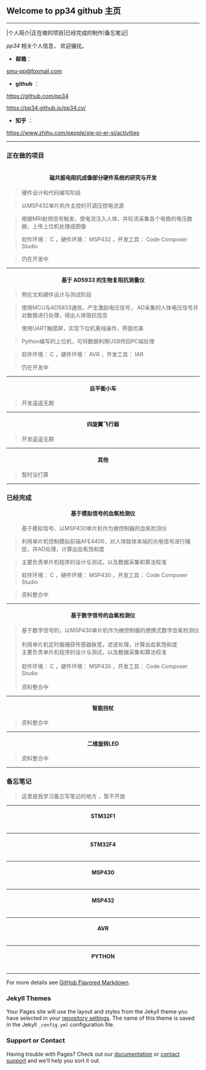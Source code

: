## Welcome to pp34 github 主页
--------------------
|个人简介|正在做的项目|已经完成的制作|备忘笔记|

*pp34*	相关个人信息， 欢迎骚扰。
 
 - **邮箱**：

 smu-pp@foxmail.com 

 - **github** ：

 https://github.com/pp34    

 https://pp34.github.io/pp34.cv/

 - **知乎** ：

 https://www.zhihu.com/people/xie-pi-er-si/activities

-------------------

### 正在做的项目

####  <center>磁共振电阻抗成像部分硬件系统的研究与开发</center>
> 硬件设计和代码编写阶段   

> 以MSP432单片机作主控的可调压控电流源   
 
> 根据MRI射频信号触发，使电流注入人体，并轮流采集各个电极的电压数据，上传上位机处理成图像  

> 软件环境： C ，硬件环境： MSP432 ，开发工具： Code Composer Studio  

> 仍在开发中  


-------------------
#### <center>基于 AD5933 的生物复阻抗测量仪</center>
> 熬伦文和硬件设计与测试阶段  

>  使用MCU与AD5933通信，产生激励电压信号， AD采集的人体电压信号并对数据进行处理，得出人体阻抗信息  

> 使用UART触摸屏，实现下位机离线操作，界面优美  

> Python编写的上位机，可将数据利用USB传回PC端处理  

> 软件环境： C ，硬件环境： AVR ，开发工具： IAR  
 
>仍在开发中  


 -------------------
####  <center>自平衡小车</center>
> 开发遥遥无期  


-------------------
#### <center>四旋翼飞行器</center>
> 开发遥遥无期  


-------------------
#### <center> 其他</center>
> 暂时没打算  


-------------------

### 已经完成  


#### <center>基于模拟信号的血氧检测仪</center>

> 基于模拟信号、以MSP430单片机作为微控制器的血氧检测仪  
    
> 利用单片机控制模拟前端AFE4400，对人体肢体末端的光电信号进行捕捉，并AD处理，计算出血氧饱和度  

> 主要负责单片机程序的设计与测试，以及数据采集和算法校准  

> 软件环境： C ，硬件环境： MSP430 ，开发工具： Code Composer Studio  

> 资料整合中  


-------------------

#### <center>基于数字信号的血氧检测仪</center>
> 基于数字信号的，以MSP430单片机作为微控制器的便携式数字血氧检测仪<br />  
> 利用单片机定时器捕获传感器脉宽，滤波处理，计算出血氧饱和度<br />
> 主要负责单片机程序的设计与测试，以及数据采集和算法校准<br />  
> 软件环境： C ，硬件环境： MSP430 ，开发工具： Code Composer Studio<br />  
> 资料整合中  


-------------------
####  <center>智能拐杖</center>
> 资料整合中<br />  

-------------------
#### <center>二维旋转LED</center>
> 资料整合中<br />   

-------------------


### 备忘笔记
> 这里是我学习备忘写笔记的地方  ，暂不开放<br />
-------------------
#### <center>STM32F1</center><br />  

-------------------
#### <center>STM32F4</center><br /> 

-------------------
#### <center>MSP430</center><br /> 

-------------------
#### <center>MSP432</center><br />   

-------------------
#### <center>AVR</center><br />  

-------------------
#### <center>PYTHON</center><br />  

-------------------

For more details see [GitHub Flavored Markdown](https://guides.github.com/features/mastering-markdown/).

### Jekyll Themes

Your Pages site will use the layout and styles from the Jekyll theme you have selected in your [repository settings](https://github.com/pp34/pp34.cv/settings). The name of this theme is saved in the Jekyll `_config.yml` configuration file.

### Support or Contact

Having trouble with Pages? Check out our [documentation](https://help.github.com/categories/github-pages-basics/) or [contact support](https://github.com/contact) and we’ll help you sort it out.
